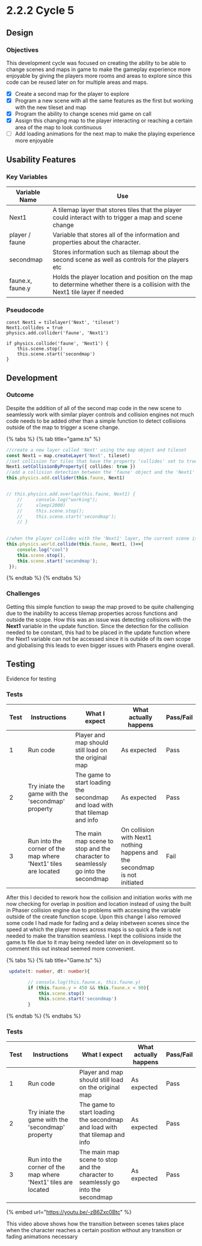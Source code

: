 # 2.2.2 Cycle 5

## Design

### Objectives

This development cycle was focused on creating the ability to be able to change scenes and maps in game to make the gameplay experience more enjoyable by giving the players more rooms and areas to explore since this code can be reused later on for multiple areas and maps.

* [x] Create a second map for the player to explore
* [x] Program a new scene with all the same features as the first but working with the new tileset and map
* [x] Program the ability to change scenes mid game on call
* [x] Assign this changing map to the player interacting or reaching a certain area of the map to look continuous
* [ ] Add loading animations for the next map to make the playing experience more enjoyable

## Usability Features

### Key Variables

| Variable Name    | Use                                                                                                                             |
| ---------------- | ------------------------------------------------------------------------------------------------------------------------------- |
| Next1            | A tilemap layer that stores tiles that the player could interact with to trigger a map and scene change                         |
| player / faune   | Variable that stores all of the information and properties about the character.                                                 |
| secondmap        | Stores information such as tilemap about the second scene as well as controls for the players etc                               |
| faune.x, faune.y | Holds the player location and position on the map to determine whether there is a collision with the Next1 tile layer if needed |

### Pseudocode

```
const Next1 = tilelayer('Next', 'tileset')
Next1.collides = true
physics.add.collider('faune', 'Next1')

if physics.collide('faune', 'Next1') {
    this.scene.stop()
    this.scene.start('secondmap')
}
```

## Development

### Outcome

Despite the addition of all of the second map code in the new scene to seamlessly work with similar player controls and collision engines not much code needs to be added other than a simple function to detect collisions outside of the map to trigger a scene change.

{% tabs %}
{% tab title="game.ts" %}
```typescript
//create a new layer called 'Next' using the map object and tileset
const Next1 = map.createLayer('Next', tileset)
//set collision for tiles that have the property 'collides' set to true always hence the boolean
Next1.setCollisionByProperty({ collides: true })
//add a collision detection between the 'faune' object and the 'Next1' layer
this.physics.add.collider(this.faune, Next1)


// this.physics.add.overlap(this.faune, Next1) {
    //     console.log("working");
    //     sleep(2000)
    //     this.scene.stop();
    //     this.scene.start('secondmap');
    // }
    

//when the player collides with the 'Next1' layer, the current scene is stopped and the 'secondmap' scene is started
this.physics.world.collide(this.faune, Next1, ()=>{
    console.log("cool")
    this.scene.stop(),
    this.scene.start('secondmap');
 });
```
{% endtab %}
{% endtabs %}

### Challenges

Getting this simple function to swap the map proved to be quite challenging due to the inability to access tilemap properties across functions and outside the scope. How this was an issue was detecting collisions with the **Next1** variable in the update function. Since the detection for the collision needed to be constant, this had to be placed in the update function where the Next1 variable can not be accessed since it is outside of its own scope and globalising this leads to even bigger issues with Phasers engine overall.&#x20;

## Testing

Evidence for testing

### Tests

| Test | Instructions                                                   | What I expect                                                                    | What actually happens                                                       | Pass/Fail |
| ---- | -------------------------------------------------------------- | -------------------------------------------------------------------------------- | --------------------------------------------------------------------------- | --------- |
| 1    | Run code                                                       | Player and map should still load on the original map                             | As expected                                                                 | Pass      |
| 2    | Try iniate the game with the 'secondmap' property              | The game to start loading the secondmap and load with that tilemap and info      | As expected                                                                 | Pass      |
| 3    | Run into the corner of the map where 'Next1' tiles are located | The main map scene to stop and the character to seamlessly go into the secondmap | On collision with Next1 nothing happens and the secondmap is not initiated  | Fail      |

After this I decided to rework how the collision and initiation works with me now checking for overlap in position and location instead of using the built in Phaser collision engine due to problems with accessing the variable outside of the create function scope. Upon this change I also removed some code I had made for fading and a delay inbetween scenes since the speed at which the player moves across maps is so quick a fade is not needed to make the transition seamless. I kept the collisions inside the game.ts file due to it may being needed later on in development so to comment this out instead seemed more convenient.

{% tabs %}
{% tab title="Game.ts" %}
```typescript
 update(t: number, dt: number){       

        // console.log(this.faune.x, this.faune.y)
        if (this.faune.y > 450 && this.faune.x < 90){
            this.scene.stop()
            this.scene.start('secondmap')
        }
```
{% endtab %}
{% endtabs %}

### Tests

| Test | Instructions                                                   | What I expect                                                                    | What actually happens | Pass/Fail |
| ---- | -------------------------------------------------------------- | -------------------------------------------------------------------------------- | --------------------- | --------- |
| 1    | Run code                                                       | Player and map should still load on the original map                             | As expected           | Pass      |
| 2    | Try iniate the game with the 'secondmap' property              | The game to start loading the secondmap and load with that tilemap and info      | As expected           | Pass      |
| 3    | Run into the corner of the map where 'Next1' tiles are located | The main map scene to stop and the character to seamlessly go into the secondmap | As expected           | Pass      |

{% embed url="https://youtu.be/-zB6Zxc0Btc" %}

This video above shows how the transition between scenes takes place when the character reaches a certain position without any transition or fading animations necessary&#x20;
